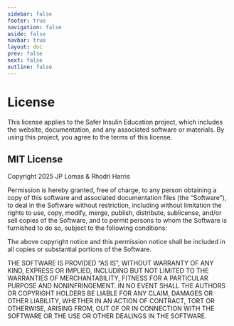 ```yaml
---
sidebar: false
footer: true
navigation: false
aside: false
navbar: true
layout: doc
prev: false
next: false
outline: false
---
```

# License

This license applies to the Safer Insulin Education project, which includes the website, documentation, and any associated software or materials. By using this project, you agree to the terms of this license.

## MIT License

Copyright 2025 JP Lomas & Rhodri Harris

Permission is hereby granted, free of charge, to any person obtaining a copy of this software and associated documentation files (the “Software”), to deal in the Software without restriction, including without limitation the rights to use, copy, modify, merge, publish, distribute, sublicense, and/or sell copies of the Software, and to permit persons to whom the Software is furnished to do so, subject to the following conditions:

The above copyright notice and this permission notice shall be included in all copies or substantial portions of the Software.

THE SOFTWARE IS PROVIDED “AS IS”, WITHOUT WARRANTY OF ANY KIND, EXPRESS OR IMPLIED, INCLUDING BUT NOT LIMITED TO THE WARRANTIES OF MERCHANTABILITY, FITNESS FOR A PARTICULAR PURPOSE AND NONINFRINGEMENT. IN NO EVENT SHALL THE AUTHORS OR COPYRIGHT HOLDERS BE LIABLE FOR ANY CLAIM, DAMAGES OR OTHER LIABILITY, WHETHER IN AN ACTION OF CONTRACT, TORT OR OTHERWISE, ARISING FROM, OUT OF OR IN CONNECTION WITH THE SOFTWARE OR THE USE OR OTHER DEALINGS IN THE SOFTWARE.

